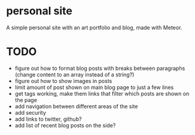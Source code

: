 # personal site

A simple personal site with an art portfolio and blog, made with Meteor.


# TODO

- figure out how to format blog posts with breaks between paragraphs (change content to an array instead of a string?)
- figure out how to show images in posts
- limit amount of post shown on main blog page to just a few lines
- get tags working, make them links that filter which posts are shown on the page
- add navigation between different areas of the site
- add security
- add links to twitter, github?
- add list of recent blog posts on the side?
